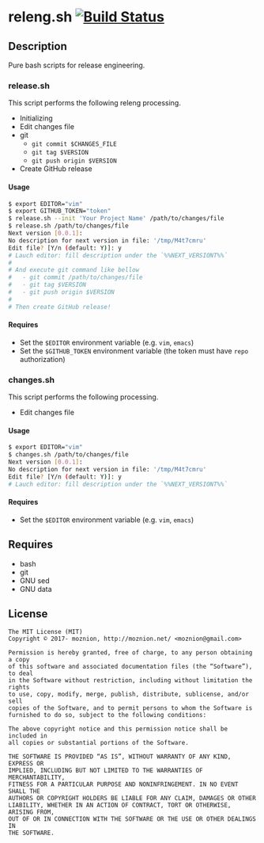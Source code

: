 releng.sh [![Build Status](https://travis-ci.org/moznion/releng.sh.svg?branch=master)](https://travis-ci.org/moznion/releng.sh)
==

Description
--

Pure bash scripts for release engineering.

### release.sh

This script performs the following releng processing.

- Initializing
- Edit changes file
- git
  - `git commit $CHANGES_FILE`
  - `git tag $VERSION`
  - `git push origin $VERSION`
- Create GitHub release

#### Usage

```sh
$ export EDITOR="vim"
$ export GITHUB_TOKEN="token"
$ release.sh --init 'Your Project Name' /path/to/changes/file
$ release.sh /path/to/changes/file
Next version [0.0.1]:
No description for next version in file: '/tmp/M4t7cmru'
Edit file? [Y/n (default: Y)]: y
# Lauch editor: fill description under the `%%NEXT_VERSIONT%%`
#
# And execute git command like bellow
#   - git commit /path/to/changes/file
#   - git tag $VERSION
#   - git push origin $VERSION
#
# Then create GitHub release!
```

#### Requires

- Set the `$EDITOR` environment variable (e.g. `vim`, `emacs`)
- Set the `$GITHUB_TOKEN` environment variable (the token must have `repo` authorization)

### changes.sh

This script performs the following processing.

- Edit changes file

#### Usage

```sh
$ export EDITOR="vim"
$ changes.sh /path/to/changes/file
Next version [0.0.1]:
No description for next version in file: '/tmp/M4t7cmru'
Edit file? [Y/n (default: Y)]: y
# Lauch editor: fill description under the `%%NEXT_VERSIONT%%`
```

#### Requires

- Set the `$EDITOR` environment variable (e.g. `vim`, `emacs`)

Requires
--

- bash
- git
- GNU sed
- GNU data

License
--

```
The MIT License (MIT)
Copyright © 2017- moznion, http://moznion.net/ <moznion@gmail.com>

Permission is hereby granted, free of charge, to any person obtaining a copy
of this software and associated documentation files (the “Software”), to deal
in the Software without restriction, including without limitation the rights
to use, copy, modify, merge, publish, distribute, sublicense, and/or sell
copies of the Software, and to permit persons to whom the Software is
furnished to do so, subject to the following conditions:

The above copyright notice and this permission notice shall be included in
all copies or substantial portions of the Software.

THE SOFTWARE IS PROVIDED “AS IS”, WITHOUT WARRANTY OF ANY KIND, EXPRESS OR
IMPLIED, INCLUDING BUT NOT LIMITED TO THE WARRANTIES OF MERCHANTABILITY,
FITNESS FOR A PARTICULAR PURPOSE AND NONINFRINGEMENT. IN NO EVENT SHALL THE
AUTHORS OR COPYRIGHT HOLDERS BE LIABLE FOR ANY CLAIM, DAMAGES OR OTHER
LIABILITY, WHETHER IN AN ACTION OF CONTRACT, TORT OR OTHERWISE, ARISING FROM,
OUT OF OR IN CONNECTION WITH THE SOFTWARE OR THE USE OR OTHER DEALINGS IN
THE SOFTWARE.
```

